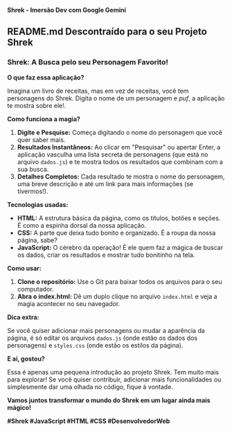 **Shrek - Imersão Dev com Google Gemini**

## **README.md Descontraído para o seu Projeto Shrek**

### **Shrek: A Busca pelo seu Personagem Favorito!**

**O que faz essa aplicação?**

Imagina um livro de receitas, mas em vez de receitas, você tem personagens do Shrek. Digita o nome de um personagem e *puf*, a aplicação te mostra sobre ele!.

**Como funciona a magia?**

1. **Digite e Pesquise:** Começa digitando o nome do personagem que você quer saber mais.
2. **Resultados Instantâneos:** Ao clicar em "Pesquisar" ou apertar Enter, a aplicação vasculha uma lista secreta de personagens (que está no arquivo `dados.js`) e te mostra todos os resultados que combinam com a sua busca.
3. **Detalhes Completos:** Cada resultado te mostra o nome do personagem, uma breve descrição e até um link para mais informações (se tivermos!).

**Tecnologias usadas:**

* **HTML:** A estrutura básica da página, como os títulos, botões e seções. É como a espinha dorsal da nossa aplicação.
* **CSS:** A parte que deixa tudo bonito e organizado. É a roupa da nossa página, sabe?
* **JavaScript:** O cérebro da operação! É ele quem faz a mágica de buscar os dados, criar os resultados e mostrar tudo bonitinho na tela.

**Como usar:**

1. **Clone o repositório:** Use o Git para baixar todos os arquivos para o seu computador.
2. **Abra o index.html:** Dê um duplo clique no arquivo `index.html` e veja a magia acontecer no seu navegador.

**Dica extra:**

Se você quiser adicionar mais personagens ou mudar a aparência da página, é só editar os arquivos `dados.js` (onde estão os dados dos personagens) e `styles.css` (onde estão os estilos da página).

**E aí, gostou?**

Essa é apenas uma pequena introdução ao projeto Shrek. Tem muito mais para explorar! Se você quiser contribuir, adicionar mais funcionalidades ou simplesmente dar uma olhada no código, fique à vontade. 

**Vamos juntos transformar o mundo do Shrek em um lugar ainda mais mágico!** 

**#Shrek #JavaScript #HTML #CSS #DesenvolvedorWeb**
